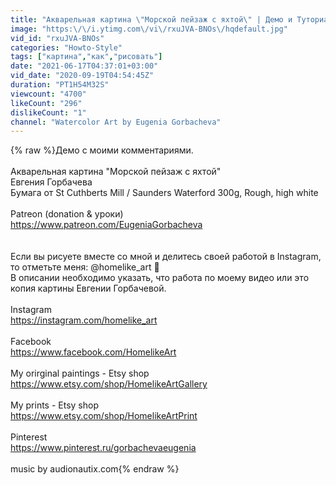 ```yaml
---
title: "Акварельная картина \"Морской пейзаж с яхтой\" | Демо и Туториал | Рисуем вместе | Евгения Горбачева"
image: "https:\/\/i.ytimg.com\/vi\/rxuJVA-BNOs\/hqdefault.jpg"
vid_id: "rxuJVA-BNOs"
categories: "Howto-Style"
tags: ["картина","как","рисовать"]
date: "2021-06-17T04:37:01+03:00"
vid_date: "2020-09-19T04:54:45Z"
duration: "PT1H54M32S"
viewcount: "4700"
likeCount: "296"
dislikeCount: "1"
channel: "Watercolor Art by Eugenia Gorbacheva"
---
```

{% raw %}Демо с моими комментариями. <br /><br />Акварельная картина &quot;Морской пейзаж с яхтой&quot;<br />Евгения Горбачева <br />Бумага от St Cuthberts Mill / Saunders Waterford 300g, Rough, high white<br /><br />Patreon (donation &amp; уроки)<br /><a rel="nofollow" target="blank" href="https://www.patreon.com/EugeniaGorbacheva">https://www.patreon.com/EugeniaGorbacheva</a><br /><br /><br />Если вы рисуете вместе со мной и делитесь своей работой в Instagram, то отметьте меня: @homelike_art 🌸<br />В описании необходимо указать, что работа по моему видео или это копия картины Евгении Горбачевой. <br /><br />Instagram<br /><a rel="nofollow" target="blank" href="https://instagram.com/homelike_art">https://instagram.com/homelike_art</a><br /><br />Facebook<br /><a rel="nofollow" target="blank" href="https://www.facebook.com/HomelikeArt">https://www.facebook.com/HomelikeArt</a><br /><br />My orirginal paintings - Etsy shop<br /><a rel="nofollow" target="blank" href="https://www.etsy.com/shop/HomelikeArtGallery">https://www.etsy.com/shop/HomelikeArtGallery</a><br /><br />My prints - Etsy shop<br /><a rel="nofollow" target="blank" href="https://www.etsy.com/shop/HomelikeArtPrint">https://www.etsy.com/shop/HomelikeArtPrint</a><br /><br />Pinterest<br /><a rel="nofollow" target="blank" href="https://www.pinterest.ru/gorbachevaeugenia">https://www.pinterest.ru/gorbachevaeugenia</a><br /><br />music by audionautix.com{% endraw %}
